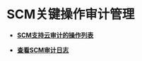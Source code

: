 # SCM关键操作审计管理<a name="ccm_01_0031"></a>

-   **[SCM支持云审计的操作列表](SCM支持云审计的操作列表.md)**  

-   **[查看SCM审计日志](查看SCM审计日志.md)**  

